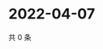 # 2022-04-07

共 0 条

<!-- BEGIN WEIBO -->
<!-- 最后更新时间 Thu Apr 07 2022 07:16:10 GMT+0800 (China Standard Time) -->

<!-- END WEIBO -->
